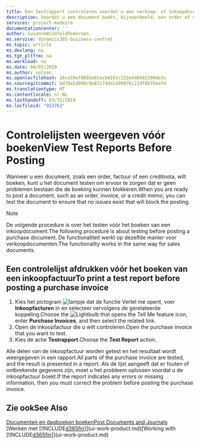 ```yaml
---
title: Een testrapport controleren voordat u een verkoop- of inkoopdocument boekt | Microsoft Docs
description: Voordat u een document boekt, bijvoorbeeld, een order of een creditnota, kunt u het testen en controleren op fouten die boeking kunnen blokkeren.
services: project-madeira
documentationcenter: ''
author: SusanneWindfeldPedersen
ms.service: dynamics365-business-central
ms.topic: article
ms.devlang: na
ms.tgt_pltfrm: na
ms.workload: na
ms.date: 04/01/2019
ms.author: solsen
ms.openlocfilehash: 16ce39ef0603e65acbd161c122ed48492290de3c
ms.sourcegitcommit: bd78a5d990c9e83174da1409076c22df8b35eafd
ms.translationtype: HT
ms.contentlocale: nl-NL
ms.lasthandoff: 03/31/2019
ms.locfileid: "923763"
---
```

# <a name="view-test-reports-before-posting"></a><span data-ttu-id="7f6d4-103">Controlelijsten weergeven vóór boeken</span><span class="sxs-lookup"><span data-stu-id="7f6d4-103">View Test Reports Before Posting</span></span>
<span data-ttu-id="7f6d4-104">Wanneer u een document, zoals een order, factuur of een creditnota, wilt boeken, kunt u het document testen om ervoor te zorgen dat er geen problemen bestaan die de boeking kunnen blokkeren.</span><span class="sxs-lookup"><span data-stu-id="7f6d4-104">When you are ready to post a document, such as an order, invoice, or a credit memo, you can test the document to ensure that no issues exist that will block the posting.</span></span>

> [!NOTE]  
>   <span data-ttu-id="7f6d4-105">De volgende procedure is over het testen vóór het boeken van een inkoopdocument.</span><span class="sxs-lookup"><span data-stu-id="7f6d4-105">The following procedure is about testing before posting a purchase document.</span></span> <span data-ttu-id="7f6d4-106">De functionaliteit werkt op dezelfde manier voor verkoopdocumenten.</span><span class="sxs-lookup"><span data-stu-id="7f6d4-106">The functionality works in the same way for sales documents.</span></span>

## <a name="to-print-a-test-report-before-posting-a-purchase-invoice"></a><span data-ttu-id="7f6d4-107">Een controlelijst afdrukken vóór het boeken van een inkoopfactuur</span><span class="sxs-lookup"><span data-stu-id="7f6d4-107">To print a test report before posting a purchase invoice</span></span>
1. <span data-ttu-id="7f6d4-108">Kies het pictogram ![lampje dat de functie Vertel me opent](media/ui-search/search_small.png "Vertel me wat u wilt doen"), voer **Inkoopfacturen** in en selecteer vervolgens de gerelateerde koppeling.</span><span class="sxs-lookup"><span data-stu-id="7f6d4-108">Choose the ![Lightbulb that opens the Tell Me feature](media/ui-search/search_small.png "Tell me what you want to do") icon, enter **Purchase Invoices**, and then select the related link.</span></span>
2. <span data-ttu-id="7f6d4-109">Open de inkoopfactuur die u wilt controleren.</span><span class="sxs-lookup"><span data-stu-id="7f6d4-109">Open the purchase invoice that you want to test.</span></span>
3. <span data-ttu-id="7f6d4-110">Kies de actie **Testrapport**.</span><span class="sxs-lookup"><span data-stu-id="7f6d4-110">Choose the **Test Report** action.</span></span>  

<span data-ttu-id="7f6d4-111">Alle delen van de inkoopfactuur worden getest en het resultaat wordt weergegeven in een rapport.</span><span class="sxs-lookup"><span data-stu-id="7f6d4-111">All parts of the purchase invoice are tested, and the result is presented in a report.</span></span> <span data-ttu-id="7f6d4-112">Als de lijst aangeeft dat er fouten of ontbrekende gegevens zijn, moet u het probleem oplossen voordat u de inkoopfactuur boekt.</span><span class="sxs-lookup"><span data-stu-id="7f6d4-112">If the report indicates any errors or missing information, then you must correct the problem before posting the purchase invoice.</span></span>

## <a name="see-also"></a><span data-ttu-id="7f6d4-113">Zie ook</span><span class="sxs-lookup"><span data-stu-id="7f6d4-113">See Also</span></span>
[<span data-ttu-id="7f6d4-114">Documenten en dagboeken boeken</span><span class="sxs-lookup"><span data-stu-id="7f6d4-114">Post Documents and Journals</span></span>](ui-post-documents-journals.md)  
<span data-ttu-id="7f6d4-115">[Werken met [!INCLUDE[d365fin](includes/d365fin_md.md)]](ui-work-product.md)</span><span class="sxs-lookup"><span data-stu-id="7f6d4-115">[Working with [!INCLUDE[d365fin](includes/d365fin_md.md)]](ui-work-product.md)</span></span>

